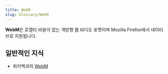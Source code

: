 ```yaml
---
title: WebM
slug: Glossary/WebM
---
```


**WebM**은 로열티 비용이 없는 개방형 웹 비디오 포맷이며 Mozilla Firefox에서 네이티브로 지원됩니다.

## 일반적인 지식

- 위키백과의 [WebM](https://ko.wikipedia.org/wiki/WebM)
